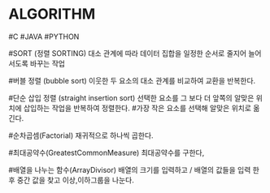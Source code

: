# ALGORITHM

#C #JAVA #PYTHON

#SORT (정렬 SORTING) 대소 관계에 따라 데이터 집합을 일정한 순서로 줄지어 늘어서도록 바꾸는 작업

#버블 정렬 (bubble sort) 이웃한 두 요소의 대소 관계를 비교하여 교환을 반복한다.

#단순 삽입 정렬 (straight insertion sort) 선택한 요소를 그 보다 더 앞쪽의 알맞은 위치에 삽입하는 작업을 반복하여 정렬한다.
#가장 작은 요소를 선택해 알맞은 위치로 옮긴다.

#순차곱셈(Factorial) 재귀적으로 하나씩 곱한다.

#최대공약수(GreatestCommonMeasure) 최대공약수를 구한다,

#배열을 나누는 함수(ArrayDivisor) 배열의 크기를 입력하고 / 배열의 값들을 입력 한 후 중간 값을 찾고 이상,이하그룹을 나눈다.
